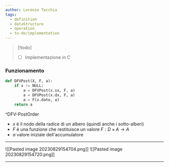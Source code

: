 ```yaml
---
author: Lorenzo Tecchia
tags:
  - definition
  - dataStructure
  - operation
  - to-do/implementation
---
```

>[!todo] 
>- [ ] Implementazione in C
### Funzionamento

```python
def DFVPost(X, F, a):
	if x != NULL:
		a = DFVPost(x.sx, F, a)
		a = DFVPost(x.dx, F, a)
		a = F(x.dato, a)
	return a
```
^DFV-PostOrder

- $x$ è il nodo della radice di un albero (quindi anche i sotto-alberi)
- $F$ è una funzione che restituisce un valore $F: D \times A \rightarrow A$
- $a$ valore iniziale dell'accumulatore
---
![[Pasted image 20230829154704.png]]
![[Pasted image 20230829154720.png]]

---
